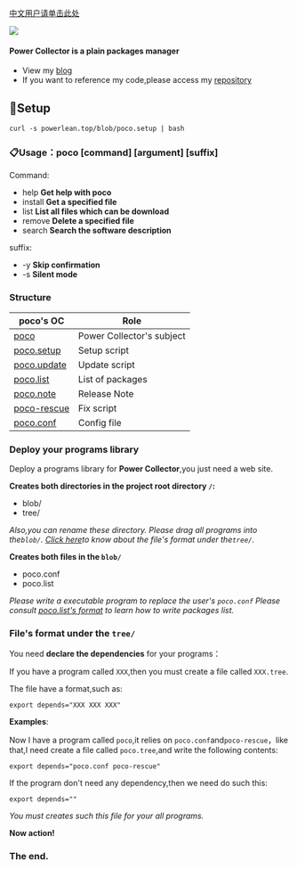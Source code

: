 [中文用户请单击此处](https://github.com/EdgeS5352/Power-Collector/blob/master/README.md)

![](https://powerlean.gitee.io/images/QQ%E5%9B%BE%E7%89%8720200816120219.jpg)

#### Power Collector is a plain packages manager 
* View my [blog](https://powerlean.top)
* If you want to reference my code,please access my [repository](https://github.com/EdgeS5352/EdgeS5352.github.io/blob/master/blob/poco)

## 🏁Setup
`curl -s powerlean.top/blob/poco.setup | bash`

### 📋Usage：poco [command] [argument] [suffix]
Command:
- help         **Get help with poco**
- install     **Get a specified file**
- list        **List all files which can be download**
- remove      **Delete a specified file**
- search      **Search the software description**

suffix:
- -y          **Skip confirmation**
- -s          **Silent mode**

###  Structure

|  poco's OC  | Role |
|  ----  | ------------------------------ |
| [poco](https://github.com/EdgeS5352/EdgeS5352.github.io/blob/master/blob/poco)  | Power Collector's subject |
| [poco.setup](https://github.com/EdgeS5352/EdgeS5352.github.io/blob/master/blob/poco.setup) | Setup script |
| [poco.update](https://github.com/EdgeS5352/EdgeS5352.github.io/blob/master/blob/poco.update) | Update script |
| [poco.list](https://github.com/EdgeS5352/EdgeS5352.github.io/blob/master/blob/poco.list) | List of packages |
| [poco.note](https://github.com/EdgeS5352/EdgeS5352.github.io/blob/master/blob/poco.note) | Release Note |
| [poco-rescue](https://github.com/EdgeS5352/EdgeS5352.github.io/blob/master/blob/poco-rescue) | Fix script|
| [poco.conf](https://github.com/EdgeS5352/EdgeS5352.github.io/blob/master/blob/poco.conf) | Config file |


### Deploy your programs library

Deploy a programs library for **Power Collector**,you just need a web site.

**Creates both directories in the project root directory `/`:**

- blob/
- tree/

*Also,you can rename these directory.*
*Please drag all programs into the`blob/`.*
*[Click here](https://github.com/EdgeS5352/Power-Collector/blob/master/ENGLISH.md#files-format-under-the-tree)to know about the file's format under the`tree/`.*

**Creates both files in the `blob/`**

- poco.conf
- poco.list

*Please write a executable program to replace the user's `poco.conf`*
*Please  consult [poco.list's format](https://github.com/EdgeS5352/EdgeS5352.github.io/blob/master/blob/poco.list) to learn how to write packages list.*

###  File's format under the `tree/`

You need **declare the dependencies** for your programs：

If you have a program called `XXX`,then you must create a file called `XXX.tree`.

The file have a format,such as:

`export depends="XXX XXX XXX"`

**Examples**:

Now I have a program called `poco`,it relies on `poco.conf`and`poco-rescue`，like that,I need create a file called `poco.tree`,and  write the following contents:

`export depends="poco.conf poco-rescue"`

If the program don't need any dependency,then we need do such this:

`export depends=""`

*You must creates such this file for your all programs.*


**Now action!**

### The end.
